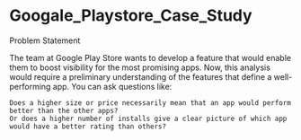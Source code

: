 # Googale_Playstore_Case_Study

Problem Statement

The team at Google Play Store wants to develop a feature that would enable them to boost visibility for the most promising apps. Now, this analysis would require a preliminary understanding of the features that define a well-performing app. You can ask questions like:

	Does a higher size or price necessarily mean that an app would perform better than the other apps?
	Or does a higher number of installs give a clear picture of which app would have a better rating than others?
